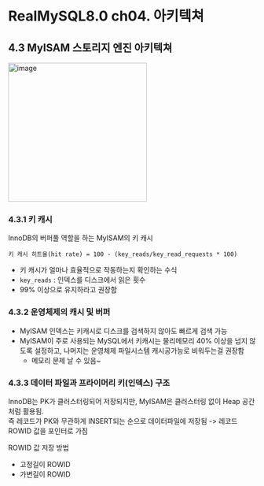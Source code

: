 # RealMySQL8.0 ch04. 아키텍쳐
## 4.3 MyISAM 스토리지 엔진 아키텍쳐
<img width="282" alt="image" src="https://github.com/youngDaLee/TIL/assets/64643665/24b00dd7-011d-426a-85e4-3eabc41cb152">

### 4.3.1 키 캐시
InnoDB의 버퍼풀 역할을 하는 MyISAM의 키 캐시
```agsl
키 캐시 히트율(hit rate) = 100 - (key_reads/key_read_requests * 100)
```
* 키 캐시가 얼마나 효율적으로 작동하는지 확인하는 수식
* `key_reads` : 인덱스를 디스크에서 읽은 횟수
* 99% 이상으로 유지하라고 권장함

### 4.3.2 운영체제의 캐시 및 버퍼
* MyISAM 인덱스는 키캐시로 디스크를 검색하지 않아도 빠르게 검색 가능
* MyISAM이 주로 사용되는 MySQL에서 키캐시는 물리메모리 40% 이상을 넘지 않도록 설정하고, 나머지는 운영체제 파일시스템 캐시공가능로 비워두는걸 권장함
    * 메모리 문제 날 수 있음~

### 4.3.3 데이터 파일과 프라이머리 키(인덱스) 구조
InnoDB는 PK가 클러스터링되어 저장되지만, MyISAM은 클러스터링 없이 Heap 공간처럼 활용됨.    
즉 레코드가 PK와 무관하게 INSERT되는 순으로 데이터파일에 저장됨 -> 레코드 ROWID 값을 포인터로 가짐

ROWID 값 저장 방법
* 고정길이 ROWID
* 가변길이 ROWID
